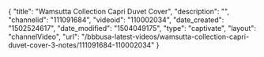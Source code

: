 {
    "title": "Wamsutta Collection Capri Duvet Cover",
    "description": "",
    "channelid": "111091684",
    "videoid": "110002034",
    "date_created": "1502524617",
    "date_modified": "1504049175",
    "type": "captivate",
    "layout": "channelVideo",
    "url": "\/bbbusa-latest-videos\/wamsutta-collection-capri-duvet-cover-3-notes\/111091684-110002034"
}